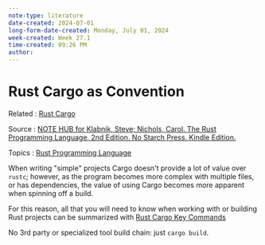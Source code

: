 ```yaml
---
note-type: literature
date-created: 2024-07-01
long-form-date-created: Monday, July 01, 2024
week-created: Week 27.1
time-created: 09:26 PM
author:
---
```


# Rust Cargo as Convention

Related : [Rust Cargo](../Book%20Notes%20and%20References%20Library%20📚/The%20Rust%20Programming%20Language%20-%202nd%20Edition/Rust%20Cargo.md)

Source : [NOTE HUB for Klabnik, Steve; Nichols, Carol. The Rust Programming Language, 2nd Edition. No Starch Press. Kindle Edition.](../Book%20Notes%20and%20References%20Library%20📚/The%20Rust%20Programming%20Language%20-%202nd%20Edition/NOTE%20HUB.md)

Topics : [Rust Programming Language](../4-hub-notes-🚉/Rust.md)

When writing "simple" projects Cargo doesn't provide a lot of value over
`rustc`; however, as the program becomes more complex with multiple files, or
has dependencies, the value of using Cargo becomes more apparent when
spinning off a build.

For this reason, all that you will need to know when working with or building
Rust projects can be summarized with [Rust Cargo Key Commands](../Book%20Notes%20and%20References%20Library%20📚/The%20Rust%20Programming%20Language%20-%202nd%20Edition/What%20are%20Rust%20Cargo%20Key%20Commands.md)

No 3rd party or specialized tool build chain: just `cargo build`.
